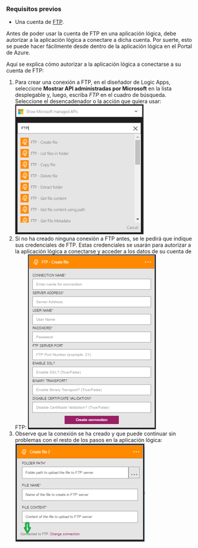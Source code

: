 ### Requisitos previos

- Una cuenta de [FTP](https://wikipedia.org/wiki/File_Transfer_Protocol).


Antes de poder usar la cuenta de FTP en una aplicación lógica, debe autorizar a la aplicación lógica a conectare a dicha cuenta. Por suerte, esto se puede hacer fácilmente desde dentro de la aplicación lógica en el Portal de Azure.

Aquí se explica cómo autorizar a la aplicación lógica a conectarse a su cuenta de FTP:
1. Para crear una conexión a FTP, en el diseñador de Logic Apps, seleccione **Mostrar API administradas por Microsoft** en la lista desplegable y, luego, escriba *FTP* en el cuadro de búsqueda. Seleccione el desencadenador o la acción que quiera usar: ![paso de creación de conexión de FTP](./media/connectors-create-api-ftp/ftp-1.png)
2. Si no ha creado ninguna conexión a FTP antes, se le pedirá que indique sus credenciales de FTP. Estas credenciales se usarán para autorizar a la aplicación lógica a conectarse y acceder a los datos de su cuenta de FTP: ![paso de creación de conexión de FTP](./media/connectors-create-api-ftp/ftp-2.png)
3. Observe que la conexión se ha creado y que puede continuar sin problemas con el resto de los pasos en la aplicación lógica: ![paso de creación de conexión de FTP](./media/connectors-create-api-ftp/ftp-3.png)

<!---HONumber=AcomDC_0727_2016-->